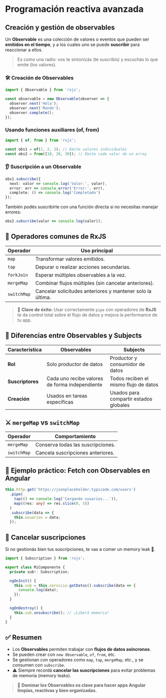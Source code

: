# Programación reactiva avanzada

## Creación y gestión de observables
Un **Observable** es una colección de valores o eventos que pueden ser **emitidos en el tiempo**, y a los cuales uno se puede **suscribir** para reaccionar a ellos.
> Es como una radio: vos te sintonizás (te suscribís) y escuchás lo que emite (los valores).

### 🛠️ Creación de Observables
```ts
import { Observable } from 'rxjs';

const observable = new Observable(observer => {
  observer.next('Hola');
  observer.next('Mundo');
  observer.complete();
});
```

###  Usando funciones auxiliares (of, from)
```ts
import { of, from } from 'rxjs';

const obs1 = of(1, 2, 3); // Emite valores individuales
const obs2 = from([10, 20, 30]); // Emite cada valor de un array
```

### 👂 Suscripción a un Observable
```ts
obs1.subscribe({
  next: valor => console.log('Valor:', valor),
  error: err => console.error('Error:', err),
  complete: () => console.log('Completado')
});
```
También podés suscribirte con una función directa si no necesitas manejar errores:
```ts
obs2.subscribe(valor => console.log(valor));
```

## 🔄 Operadores comunes de RxJS

| Operador     | Uso principal                                                  |
|--------------|----------------------------------------------------------------|
| `map`        | Transformar valores emitidos.                                  |
| `tap`        | Depurar o realizar acciones secundarias.                       |
| `forkJoin`   | Esperar múltiples observables a la vez.                        |
| `mergeMap`   | Combinar flujos múltiples (sin cancelar anteriores).           |
| `switchMap`  | Cancelar solicitudes anteriores y mantener solo la última.     |

> 📌 **Clave de éxito:** Usar correctamente `pipe` con operadores de **RxJS** te da control total sobre el flujo de datos y mejora la performance de tu app.

## 🧠 Diferencias entre Observables y Subjects

| Característica   | Observables                                 | Subjects                                     |
|------------------|---------------------------------------------|----------------------------------------------|
| **Rol**          | Solo productor de datos                     | Productor y consumidor de datos              |
| **Suscriptores** | Cada uno recibe valores de forma independiente | Todos reciben el mismo flujo de datos     |
| **Creación**     | Usados en tareas específicas                | Usados para compartir estados globales       |


## ⚔️ `mergeMap` vs `switchMap`

| Operador    | Comportamiento                          |
|-------------|------------------------------------------|
| `mergeMap`  | Conserva todas las suscripciones.        |
| `switchMap` | Cancela suscripciones anteriores.        |

## 🧪 Ejemplo práctico: Fetch con Observables en Angular
```ts
this.http.get('https://jsonplaceholder.typicode.com/users')
  .pipe(
    tap(() => console.log('Cargando usuarios...')),
    map((res: any) => res.slice(0, 5))
  )
  .subscribe(data => {
    this.usuarios = data;
  });
```

## 🧼 Cancelar suscripciones
Si no gestionás bien tus suscripciones, te vas a comer un memory leak 🍝.
```ts
import { Subscription } from 'rxjs';

export class MiComponente {
  private sub!: Subscription;

  ngOnInit() {
    this.sub = this.servicio.getDatos().subscribe(data => {
      console.log(data);
    });
  }

  ngOnDestroy() {
    this.sub.unsubscribe(); // ¡Liberá memoria!
  }
}
```

## ✅ Resumen

- Los **Observables** permiten trabajar con **flujos de datos asíncronos**.
- Se pueden crear con `new Observable`, `of`, `from`, etc.
- Se gestionan con operadores como `map`, `tap`, `mergeMap`, etc., y se consumen con `subscribe`.
- ⚠️ Siempre recordá **cancelar las suscripciones** para evitar problemas de memoria (memory leaks).

> 🚀 **Dominar los Observables es clave para hacer apps Angular limpias, reactivas y bien organizadas.**

